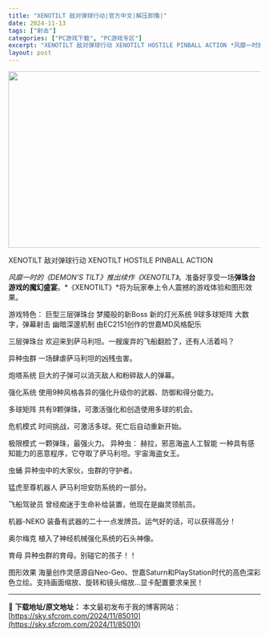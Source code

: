 ```yaml
---
title: "XENOTILT 敌对弹球行动|官方中文|解压即撸|"
date: 2024-11-13
tags: ["射击"]
categories: ["PC游戏下载", "PC游戏专区"]
excerpt: "XENOTILT 敌对弹球行动 XENOTILT HOSTILE PINBALL ACTION *风靡一时的《DEMON’S TILT》推出续作《XENOTILT》*。准备好享受一场**弹珠台游戏的魔幻盛宴**。*《XENOTILT》*将为玩家奉上令人震撼的游戏体验和图形效果。 游戏特色： 巨型三层&hellip;"
layout: post
---
```


<img class="aligncenter size-full wp-image-85003" src="https://sky.sfcrom.com/wp-content/uploads/2024/11/2024111309171416.webp" alt="" width="616" height="353" />

XENOTILT 敌对弹球行动 XENOTILT HOSTILE PINBALL ACTION

*风靡一时的《DEMON’S TILT》推出续作《XENOTILT》*。准备好享受一场**弹珠台游戏的魔幻盛宴**。*《XENOTILT》*将为玩家奉上令人震撼的游戏体验和图形效果。

游戏特色：
巨型三层弹珠台
梦魇般的新Boss
新的灯光系统
9球多球矩阵
大数字，弹幕射击
幽暗深邃机制
由EC2151创作的世嘉MD风格配乐

三层弹珠台
欢迎来到萨马利坦。一艘废弃的飞船翻脸了，还有人活着吗？

异种虫群
一场肆虐萨马利坦的凶残虫害。

炮塔系统
巨大的子弹可以消灭敌人和粉碎敌人的弹幕。

强化系统
使用9种风格各异的强化升级你的武器、防御和得分能力。

多球矩阵
共有9颗弹珠，可激活强化和创造使用多球的机会。

危机模式
时间挑战，可激活多球。死亡后自动重新开始。

极限模式
一颗弹珠，最强火力。
异种虫：
赫拉，邪恶海盗人工智能
一种具有感知能力的恶意程序，它夺取了萨马利坦。宇宙海盗女王。

虫蛹
异种虫中的大家伙，虫群的守护者。

猛虎至尊机器人
萨马利坦安防系统的一部分。

飞船驾驶员
曾经痴迷于生命补给装置，他现在是幽灵领航员。

机器-NEKO
装备有武器的二十一点发牌员。运气好的话，可以获得高分！

奥尔梅克
植入了神经机械强化系统的石头神像。

育母
异种虫群的育母。别碰它的孩子！！

图形效果
海量创作灵感源自Neo-Geo、世嘉Saturn和PlayStation时代的高色深彩色立绘。支持画面缩放、旋转和镜头缩放…显卡配置要求亲民！

---
📖 **下载地址/原文地址：** 本文最初发布于我的博客网站：[https://sky.sfcrom.com/2024/11/85010](https://sky.sfcrom.com/2024/11/85010)
